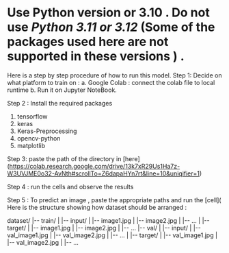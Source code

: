 # Use Python version or 3.10 . Do not use ***Python 3.11 or 3.12***  (Some of the packages used here are not supported in these versions ) .


Here is a step by step procedure of how to run this model.
Step 1: Decide on what platform to train on :
    a. Google Colab : connect the colab file to local runtime 
    b. Run it on Jupyter NoteBook.

Step 2 : Install the required packages 
1. tensorflow
2. keras
3. Keras-Preprocessing
4. opencv-python
5. matplotlib

Step 3: paste the path of the directory in [here] (https://colab.research.google.com/drive/13k7xR29Us1Ha7z-W3UVJME0o32-AvNth#scrollTo=Z6dapaHYn7rt&line=10&uniqifier=1)

Step 4 : run the cells and observe the results

Step 5 : To predict an image , paste the appropriate paths and run the [cell](
Here is the structure showing how dataset should be arranged : 

dataset/
|-- train/
|   |-- input/
|       |-- image1.jpg
|       |-- image2.jpg
|       |-- ...
|   |-- target/
|       |-- image1.jpg
|       |-- image2.jpg
|       |-- ...
|-- val/
|   |-- input/
|       |-- val_image1.jpg
|       |-- val_image2.jpg
|       |-- ...
|   |-- target/
|       |-- val_image1.jpg
|       |-- val_image2.jpg
|       |-- ...


